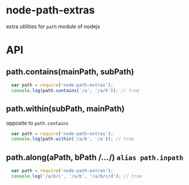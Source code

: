 # node-path-extras
extra utilities for `path` module of nodejs

# API

## path.contains(mainPath, subPath)

```javascript
  var path = require('node-path-extras');
  console.log(path.contains('/a', '/a/b')); // true
```

## path.within(subPath, mainPath)

opposite to `path.contains`

```javascript
  var path = require('node-path-extras');
  console.log(path.within('/a/b', '/a')); // true
```

## path.along(aPath, bPath /*...*/)  `alias path.inpath`

```javascript
  var path = require('node-path-extras');
  console.log('/a/b/c', '/a/b', '/a/b/c/d'); // true
```
